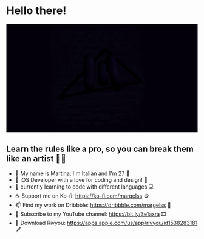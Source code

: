 # Hello there!

![ Alt text](margels.gif) [](margels.gif)

## Learn the rules like a pro, so you can break them like an artist 👨‍🎨 

- 👋 My name is Martina, I'm Italian and I'm 27 🐣
- 💞️ iOS Developer with a love for coding and design! 📱
- 🌱 currently learning to code with different languages 💻
- ☕️ Support me on Ko-fi: https://ko-fi.com/margelss 🪙
- 📫 Find my work on Dribbble: https://dribbble.com/margelss 🏀
- 🎥 Subscribe to my YouTube channel: https://bit.ly/3e1axra 🎞
- 💜 Download Rivyou: https://apps.apple.com/us/app/rivyou/id1538283181 🖋

<!---
Margels/Margels is a ✨ special ✨ repository because its `README.md` (this file) appears on your GitHub profile.
You can click the Preview link to take a look at your changes.
--->
